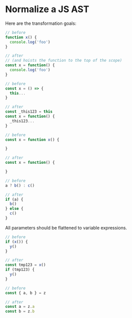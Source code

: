 
# Normalize a JS AST

Here are the transformation goals:

```js
// before
function x() {
  console.log('foo')
}

// after
// (and hoists the function to the top of the scope)
const x = function() {
  console.log('foo')
}
```

```js
// before
const x = () => {
  this...
}

// after
const _this123 = this
const x = function() {
  _this123...
}
```

```js
// before
const x = function x() {

}

// after
const x = function() {

}
```

```js
// before
a ? b() : c()

// after
if (a) {
  b()
} else {
  c()
}
```

All parameters should be flattened to variable expressions.

```js
// before
if (x()) {
  y()
}

// after
const tmp123 = x()
if (tmp123) {
  y()
}
```

```js
// before
const { a, b } = z

// after
const a = z.a
const b = z.b
```
